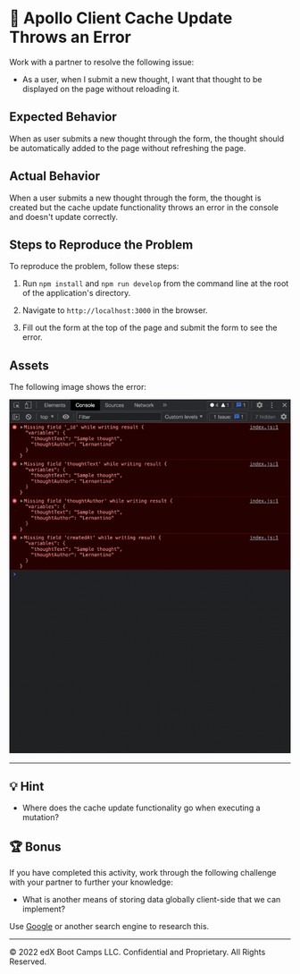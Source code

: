 # 🐛 Apollo Client Cache Update Throws an Error

Work with a partner to resolve the following issue:

* As a user, when I submit a new thought, I want that thought to be displayed on the page without reloading it.

## Expected Behavior

When as user submits a new thought through the form, the thought should be automatically added to the page without refreshing the page.

## Actual Behavior

When a user submits a new thought through the form, the thought is created but the cache update functionality throws an error in the console and doesn't update correctly.

## Steps to Reproduce the Problem

  To reproduce the problem, follow these steps:

1. Run `npm install` and `npm run develop` from the command line at the root of the application's directory.

2. Navigate to `http://localhost:3000` in the browser.

3. Fill out the form at the top of the page and submit the form to see the error.

## Assets

The following image shows the error:

![The Chrome Console displays an error after the update cache functionality executes.](Images/01-screenshot.png)

---

## 💡 Hint

* Where does the cache update functionality go when executing a mutation?  

## 🏆 Bonus

If you have completed this activity, work through the following challenge with your partner to further your knowledge:

* What is another means of storing data globally client-side that we can implement?

Use [Google](https://www.google.com) or another search engine to research this.

---
© 2022 edX Boot Camps LLC. Confidential and Proprietary. All Rights Reserved.
